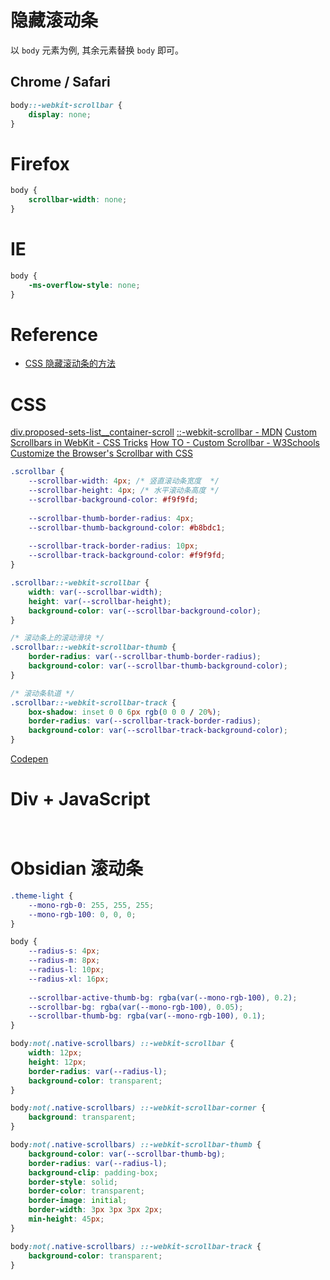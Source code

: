 # 隐藏滚动条

以 `body` 元素为例, 其余元素替换 `body` 即可。

## Chrome / Safari

```css
body::-webkit-scrollbar {
	display: none;
}
```

# Firefox

```css
body {
	scrollbar-width: none;
}
```

# IE

```css
body {
	-ms-overflow-style: none;
}
```

# Reference

- [CSS 隐藏滚动条的方法](https://www.feiniaomy.com/post/680.html)

# CSS

[div.proposed-sets-list__container-scroll](https://unicode-table.com/cn/blocks/arrows/)
[::-webkit-scrollbar - MDN](https://developer.mozilla.org/en-US/docs/Web/CSS/::-webkit-scrollbar)
[Custom Scrollbars in WebKit - CSS Tricks](https://css-tricks.com/custom-scrollbars-in-webkit/)
[How TO - Custom Scrollbar - W3Schools](https://www.w3schools.com/howto/howto_css_custom_scrollbar.asp)
[Customize the Browser's Scrollbar with CSS](https://codepen.io/akinjide/pen/BpggrZ)

```CSS
.scrollbar {
	--scrollbar-width: 4px; /* 竖直滚动条宽度  */
	--scrollbar-height: 4px; /* 水平滚动条高度 */
	--scrollbar-background-color: #f9f9fd;
	
	--scrollbar-thumb-border-radius: 4px;
	--scrollbar-thumb-background-color: #b8bdc1;
	
	--scrollbar-track-border-radius: 10px;
	--scrollbar-track-background-color: #f9f9fd;
}

.scrollbar::-webkit-scrollbar {
	width: var(--scrollbar-width);
	height: var(--scrollbar-height);
	background-color: var(--scrollbar-background-color);
}

/* 滚动条上的滚动滑块 */
.scrollbar::-webkit-scrollbar-thumb {
	border-radius: var(--scrollbar-thumb-border-radius);
	background-color: var(--scrollbar-thumb-background-color);
}

/* 滚动条轨道 */
.scrollbar::-webkit-scrollbar-track {
	box-shadow: inset 0 0 6px rgb(0 0 0 / 20%);
	border-radius: var(--scrollbar-track-border-radius);
	background-color: var(--scrollbar-track-background-color);
}
```

[Codepen](https://codepen.io/paraoiawhy/pen/JjZzgKw)

# Div + JavaScript

```HTML

```

```JavaScript
```

# Obsidian 滚动条

```css
.theme-light {
	--mono-rgb-0: 255, 255, 255;
    --mono-rgb-100: 0, 0, 0;
}

body {
	--radius-s: 4px;
    --radius-m: 8px;
    --radius-l: 10px;
    --radius-xl: 16px;
    
    --scrollbar-active-thumb-bg: rgba(var(--mono-rgb-100), 0.2);
    --scrollbar-bg: rgba(var(--mono-rgb-100), 0.05);
    --scrollbar-thumb-bg: rgba(var(--mono-rgb-100), 0.1);
}

body:not(.native-scrollbars) ::-webkit-scrollbar {
    width: 12px;
    height: 12px;
    border-radius: var(--radius-l);
    background-color: transparent;
}

body:not(.native-scrollbars) ::-webkit-scrollbar-corner {
    background: transparent;
}

body:not(.native-scrollbars) ::-webkit-scrollbar-thumb {
    background-color: var(--scrollbar-thumb-bg);
    border-radius: var(--radius-l);
    background-clip: padding-box;
    border-style: solid;
    border-color: transparent;
    border-image: initial;
    border-width: 3px 3px 3px 2px;
    min-height: 45px;
}

body:not(.native-scrollbars) ::-webkit-scrollbar-track {
    background-color: transparent;
}
```